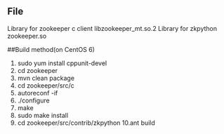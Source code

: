 ## File
Library for zookeeper c client
    libzookeeper_mt.so.2 
Library for zkpython
    zookeeper.so

##Build method(on CentOS 6)

1. sudo yum install cppunit-devel
2. cd zookeeper
3. mvn clean package
4. cd zookeeper/src/c
5. autoreconf -if
6. ./configure
7. make
8. sudo make install
9. cd zookeeper/src/contrib/zkpython
10.ant build
